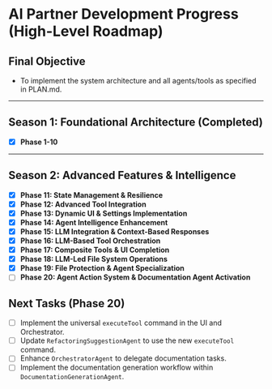 # AI Partner Development Progress (High-Level Roadmap)

## Final Objective
- To implement the system architecture and all agents/tools as specified in PLAN.md.

---

## Season 1: Foundational Architecture (Completed)
- [x] **Phase 1-10**

---

## Season 2: Advanced Features & Intelligence

- [x] **Phase 11: State Management & Resilience**
- [x] **Phase 12: Advanced Tool Integration**
- [x] **Phase 13: Dynamic UI & Settings Implementation**
- [x] **Phase 14: Agent Intelligence Enhancement**
- [x] **Phase 15: LLM Integration & Context-Based Responses**
- [x] **Phase 16: LLM-Based Tool Orchestration**
- [x] **Phase 17: Composite Tools & UI Completion**
- [x] **Phase 18: LLM-Led File System Operations**
- [x] **Phase 19: File Protection & Agent Specialization**
- [ ] **Phase 20: Agent Action System & Documentation Agent Activation**

## Next Tasks (Phase 20)
- [ ] Implement the universal `executeTool` command in the UI and Orchestrator.
- [ ] Update `RefactoringSuggestionAgent` to use the new `executeTool` command.
- [ ] Enhance `OrchestratorAgent` to delegate documentation tasks.
- [ ] Implement the documentation generation workflow within `DocumentationGenerationAgent`.

